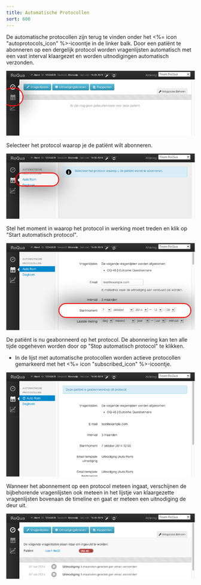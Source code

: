 ```yaml
---
title: Automatische Protocollen
sort: 600
---
```


De automatische protocollen zijn terug te vinden onder het <%= icon "autoprotocols_icon" %>-icoontje in de linker balk. Door een patiënt te abonneren op een dergelijk protocol worden vragenlijsten automatisch met een vast interval klaargezet en worden uitnodigingen automatisch verzonden.

<img src="/assets/images/screenshots/dossier_autoprot0.png" />

Selecteer het protocol waarop je de patiënt wilt abonneren.

<img src="/assets/images/screenshots/dossier_autoprot1.png" />

Stel het moment in waarop het protocol in werking moet treden en klik op "Start automatisch protocol".

<img src="/assets/images/screenshots/dossier_autoprot2.png" />

De patiënt is nu geabonneerd op het protocol. De abonnering kan ten alle tijde opgeheven worden door op "Stop automatisch protocol" te klikken.

<ul class="hints">
  <li> In de lijst met automatische protocollen worden actieve protocollen gemarkeerd met het <%= icon "subscribed_icon" %>-icoontje.</li>
</ul>

<img src="/assets/images/screenshots/dossier_autoprot3.png" />

Wanneer het abonnement op een protocol meteen ingaat, verschijnen de bijbehorende vragenlijsten ook meteen in het lijstje van klaargezette vragenlijsten bovenaan de timeline en gaat er meteen een uitnodiging de deur uit.

<img src="/assets/images/screenshots/dossier_autoprot4.png" />
